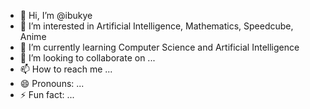 - 👋 Hi, I’m @ibukye
- 👀 I’m interested in Artificial Intelligence, Mathematics, Speedcube, Anime
- 🌱 I’m currently learning Computer Science and Artificial Intelligence
- 💞️ I’m looking to collaborate on ...
- 📫 How to reach me ...
- 😄 Pronouns: ...
- ⚡ Fun fact: ...

<!---
ibukye/ibukye is a ✨ special ✨ repository because its `README.md` (this file) appears on your GitHub profile.
You can click the Preview link to take a look at your changes.
--->

